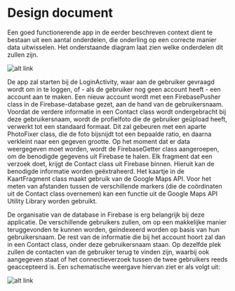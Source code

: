 # Design document
Een goed functionerende app in de eerder beschreven context dient te bestaan uit een aantal onderdelen, die onderling op een correcte manier data uitwisselen. Het onderstaande diagram laat zien welke onderdelen dit zullen zijn.

![alt link](http://i.imgur.com/tEEYzbt.png)

De app zal starten bij de LoginActivity, waar aan de gebruiker gevraagd wordt om in te loggen, of - als de gebruiker nog geen account heeft - een account aan te maken. Een nieuw account wordt met een FirebasePusher class in de Firebase-database gezet, aan de hand van de gebruikersnaam. Voordat de verdere informatie in een Contact class wordt ondergebracht bij deze gebruikersnaam, wordt de profielfoto die de gebruiker geüpload heeft, verwerkt tot een standaard formaat. Dit zal gebeuren met een aparte PhotoFixer class, die de foto bijsnijdt tot een bepaalde ratio, en daarna verkleint naar een gegeven grootte.
	Op het moment dat er data weergegeven moet worden, wordt de FirebaseGetter class aangeroepen, om de benodigde gegevens uit Firebase te halen. Elk fragment dat een verzoek doet, krijgt de Contact class uit Firebase binnen. Hieruit kan de benodigde informatie worden geëxtraheerd.
	Het kaartje in de KaartFragment class maakt gebruik van de Google Maps API. Voor het meten van afstanden tussen de verschillende markers (die de coördinaten uit de Contact class overnemen) kan een functie uit de Google Maps API Utility Library worden gebruikt. 
 
De organisatie van de database in Firebase is erg belangrijk bij deze applicatie. De verschillende gebruikers zullen, om op een makkelijke manier teruggevonden te kunnen worden, geïndexeerd worden op basis van hun gebruikersnaam. De rest van de informatie die bij het account hoort zal dan in een Contact class, onder deze gebruikersnaam staan. Op dezelfde plek zullen de contacten van de gebruiker terug te vinden zijn, waarbij ook aangegeven staat of het connectieverzoek tussen de twee gebruikers reeds geaccepteerd is. Een schematische weergave hiervan ziet er als volgt uit:

![alt link](http://i.imgur.com/FWOxqaw.png)
